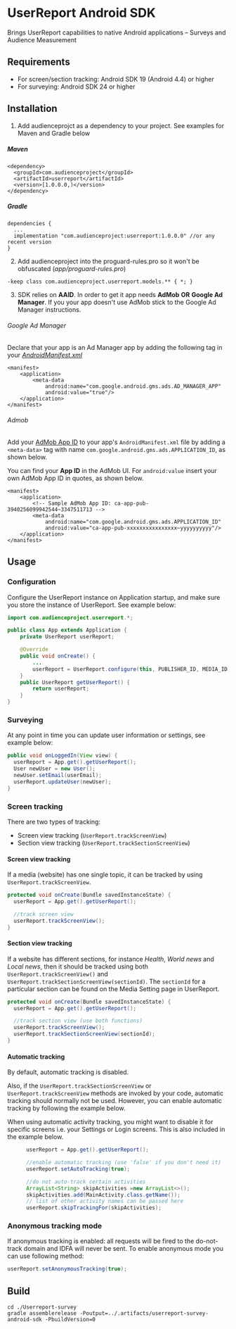 # UserReport Android SDK

Brings UserReport capabilities to native Android applications – Surveys and Audience Measurement

## Requirements

- For screen/section tracking: Android SDK 19 (Android 4.4) or higher
- For surveying: Android SDK 24 or higher

## Installation
1. Add audienceprojct as a dependency to your project. See examples for Maven and Gradle below

##### Maven
```
<dependency>
  <groupId>com.audienceproject</groupId>
  <artifactId>userreport</artifactId>
  <version>[1.0.0.0,)</version>
</dependency>
```

##### Gradle
```
dependencies {
  ...
  implementation "com.audienceproject:userreport:1.0.0.0" //or any recent version
}
```

2. Add audienceproject into the proguard-rules.pro so it won't be obfuscated (*app/proguard-rules.pro*)
```
-keep class com.audienceproject.userreport.models.** { *; }
```
3. SDK relies on **AAID**. In order to get it app needs **AdMob** **OR** **Google Ad Manager**. If you your app doesn't use AdMob stick to the Google Ad Manager instructions.


###### Google Ad Manager
Declare that your app is an Ad Manager app by adding the following <meta-data> tag in your [*AndroidManifest.xml*](https://developers.google.com/ad-manager/mobile-ads-sdk/android/quick-start#update_your_androidmanifestxml)

```
<manifest>
    <application>
        <meta-data
            android:name="com.google.android.gms.ads.AD_MANAGER_APP"
            android:value="true"/>
    </application>
</manifest>
```


###### Admob
Add your [AdMob App ID](https://support.google.com/admob/answer/7356431) to your app's `AndroidManifest.xml` file by adding a `<meta-data>` tag with name `com.google.android.gms.ads.APPLICATION_ID`, as shown below.

You can find your **App ID** in the AdMob UI. For `android:value` insert your own AdMob App ID in quotes, as shown below.

```
<manifest>
    <application>
        <!-- Sample AdMob App ID: ca-app-pub-3940256099942544~3347511713 -->
        <meta-data
            android:name="com.google.android.gms.ads.APPLICATION_ID"
            android:value="ca-app-pub-xxxxxxxxxxxxxxxx~yyyyyyyyyy"/>
    </application>
</manifest>
```

## Usage

### Configuration
Configure the UserReport instance on Application startup, and make sure you store the instance of UserReport. See example below:

```Java
import com.audienceproject.userreport.*;

public class App extends Application {
    private UserReport userReport;

    @Override
    public void onCreate() {
        ...
        userReport = UserReport.configure(this, PUBLISHER_ID, MEDIA_ID);
    }
    public UserReport getUserReport() {
        return userReport;
    }
}

```

### Surveying
At any point in time you can update user information or settings, see example below:
```Java
public void onLoggedIn(View view) {
  userReport = App.get().getUserReport();
  User newUser = new User();
  newUser.setEmail(userEmail);
  userReport.updateUser(newUser);
}
```

### Screen tracking
There are two types of tracking:
  - Screen view tracking (`UserReport.trackScreenView`)
  - Section view tracking (`UserReport.trackSectionScreenView`)

#### Screen view tracking
If a media (website) has one single topic, it can be tracked by using `UserReport.trackScreenView`.

```Java
protected void onCreate(Bundle savedInstanceState) {
  userReport = App.get().getUserReport();

  //track screen view
  userReport.trackScreenView();
}
```

#### Section view tracking
If a website has different sections, for instance *Health*, *World news* and *Local news*, then it should be tracked using both `UserReport.trackScreenView()` and `UserReport.trackSectionScreenView(sectionId)`. The `sectionId` for a particular section can be found on the Media Setting page in UserReport.

```Java
protected void onCreate(Bundle savedInstanceState) {
  userReport = App.get().getUserReport();

  //track section view (use both functions)
  userReport.trackScreenView();
  userReport.trackSectionScreenView(sectionId);
}
```

#### Automatic tracking
By default, automatic tracking is disabled.

Also, if the `UserReport.trackSectionScreenView` or `UserReport.trackScreenView` methods are invoked by your code, automatic tracking should normally not be used. However, you can enable automatic tracking by following the example below.

When using automatic activity tracking, you might want to disable it for specific screens i.e. your Settings or Login screens. This is also included in the example below.

```Java
      userReport = App.get().getUserReport();

      //enable automatic tracking (use 'false' if you don't need it)
      userReport.setAutoTracking(true);

      //do not auto-track certain activities
      ArrayList<String> skipActivities =new ArrayList<>();
      skipActivities.add(MainActivity.class.getName());
      // list of other activity names can be passed here
      userReport.skipTrackingFor(skipActivities);
```


### Anonymous tracking mode
If anonymous tracking is enabled: all requests will be fired to the do-not-track domain and IDFA will never be sent.
To enable anonymous mode you can use following method:

```Java
userReport.setAnonymousTracking(true);
```

## Build

```
cd ./Userreport-survey
gradle assemblerelease -Poutput=../.artifacts/userreport-survey-android-sdk -PbuildVersion=0
```
